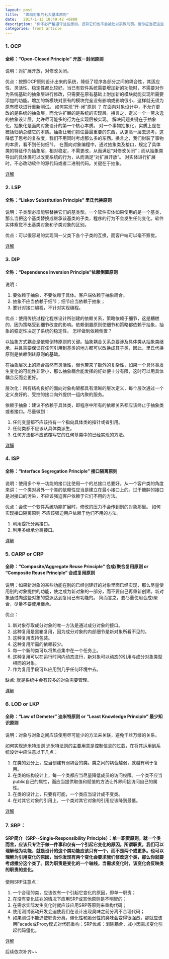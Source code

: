 ```yaml
---
layout: post
title:  "面向对象的七大基本原则"
date:   2017-1-13 10:49:42 +0800
description: "你不必严格遵守这些原则，违背它们也不会被处以宗教刑罚。但你应当把这些原则看成警铃，若违背了其中的一条，那么警铃就会响起-----Arthur J.Riel"
categories: front article
---
```


### 1. OCP 

#### 全称：“Open-Closed Principle” 开放－封闭原则 

说明：对扩展开放，对修改关闭。 

优点：按照OCP原则设计出来的系统，降低了程序各部分之间的耦合性，其适应性、灵活性、稳定性都比较好。当已有软件系统需要增加新的功能时，不需要对作为系统基础的抽象层进行修改，只需要在原有基础上附加新的模块就能实现所需要添加的功能。增加的新模块对原有的模块完全没有影响或影响很小，这样就无须为原有模块进行重新测试。 
如何实现“开-闭”原则 ？
在面向对象设计中，不允许更改的是系统的抽象层，而允许扩展的是系统的实现层。换言之，定义一个一劳永逸的抽象设计层，允许尽可能多的行为在实现层被实现。 
解决问题关键在于抽象化，抽象化是面向对象设计的第一个核心本质。 
对一个事物抽象化，实质上是在概括归纳总结它的本质。抽象让我们抓住最最重要的东西，从更高一层去思考。这降低了思考的复杂度，我们不用同时考虑那么多的东西。换言之，我们封装了事物的本质，看不到任何细节。 
在面向对象编程中，通过抽象类及接口，规定了具体类的特征作为抽象层，相对稳定，不需更改，从而满足“对修改关闭”；而从抽象类导出的具体类可以改变系统的行为，从而满足“对扩展开放”。 
对实体进行扩展时，不必改动软件的源代码或者二进制代码。关键在于抽象。

[详解](https://github.com/cnsnake11/blog/blob/master/%E5%85%B6%E5%AE%83/%E5%89%8D%E7%AB%AF%E5%92%8C%E5%BC%80%E9%97%AD%E5%8E%9F%E5%88%99.md)

### 2. LSP 

#### 全称：“Liskov Substitution Principle” 里氏代换原则 

说明：子类型必须能够替换它们的基类型。一个软件实体如果使用的是一个基类，那么当把这个基类替换成继承该基类的子类，程序的行为不会发生任何变化。软件实体察觉不出基类对象和子类对象的区别。 

优点：可以很容易的实现同一父类下各个子类的互换，而客户端可以毫不察觉。 

[详解]()

### 3. DIP 

#### 全称：“Dependence Inversion Principle”依赖倒置原则 

说明：

1. 要依赖于抽象，不要依赖于具体。客户端依赖于抽象耦合。
2. 抽象不应当依赖于细节；细节应当依赖于抽象； 
3. 要针对接口编程，不针对实现编程。 

优点：使用传统过程化程序设计所创建的依赖关系，策略依赖于细节，这是糟糕的，因为策略受到细节改变的影响。依赖倒置原则使细节和策略都依赖于抽象，抽象的稳定性决定了系统的稳定性。 
怎样做到依赖倒置？ 

以抽象方式耦合是依赖倒转原则的关键。抽象耦合关系总要涉及具体类从抽象类继承，并且需要保证在任何引用到基类的地方都可以改换成其子类，因此，里氏代换原则是依赖倒转原则的基础。 

在抽象层次上的耦合虽然有灵活性，但也带来了额外的复杂性，如果一个具体类发生变化的可能性非常小，那么抽象耦合能发挥的好处便十分有限，这时可以用具体耦合反而会更好。 

层次化：所有结构良好的面向对象构架都具有清晰的层次定义，每个层次通过一个定义良好的、受控的接口向外提供一组内聚的服务。 

依赖于抽象：建议不依赖于具体类，即程序中所有的依赖关系都应该终止于抽象类或者接口。尽量做到： 

1. 任何变量都不应该持有一个指向具体类的指针或者引用。 
2. 任何类都不应该从具体类派生。 
3. 任何方法都不应该覆写它的任何基类中的已经实现的方法。

[详解]()

### 4. ISP 

#### 全称：“Interface Segregation Principle” 接口隔离原则 

说明：使用多个专一功能的接口比使用一个的总接口总要好。从一个客户类的角度来讲：一个类对另外一个类的依赖性应当是建立在最小接口上的。过于臃肿的接口是对接口的污染，不应该强迫客户依赖于它们不用的方法。 

优点：会使一个软件系统功能扩展时，修改的压力不会传到别的对象那里。 
如何实现接口隔离原则 
不应该强迫用户依赖于他们不用的方法。 

1. 利用委托分离接口。 
2. 利用多继承分离接口。 

[详解]()

### 5. CARP or CRP 

#### 全称：“Composite/Aggregate Reuse Principle” 合成/聚合复用原则 or “Composite Reuse Principle” 合成复用原则 

说明：如果新对象的某些功能在别的已经创建好的对象里面已经实现，那么尽量使用别的对象提供的功能，使之成为新对象的一部分，而不要自己再重新创建。新对象通过向这些对象的委派达到复用已有功能的。 
简而言之，要尽量使用合成/聚合，尽量不要使用继承。 

优点： 

1. 新对象存取成分对象的唯一方法是通过成分对象的接口。 
2. 这种复用是黑箱复用，因为成分对象的内部细节是新对象所看不见的。 
3. 这种复用支持包装。 
4. 这种复用所需的依赖较少。 
5. 每一个新的类可以将焦点集中在一个任务上。 
6. 这种复用可以在运行时间内动态进行，新对象可以动态的引用与成分对象类型相同的对象。 
7. 作为复用手段可以应用到几乎任何环境中去。 

缺点: 
就是系统中会有较多的对象需要管理。 

[详解]()

### 6. LOD or LKP 

#### 全称：“Law of Demeter” 迪米特原则 or “Least Knowledge Principle” 最少知识原则 

说明：对象与对象之间应该使用尽可能少的方法来关联，避免千丝万缕的关系。 

如何实现迪米特法则 
迪米特法则的主要用意是控制信息的过载，在将其运用到系统设计中应注意以下几点： 

1. 在类的划分上，应当创建有弱耦合的类。类之间的耦合越弱，就越有利于复用。 
2. 在类的结构设计上，每一个类都应当尽量降低成员的访问权限。一个类不应当public自己的属性，而应当提供取值和赋值的方法让外界间接访问自己的属性。 
3. 在类的设计上，只要有可能，一个类应当设计成不变类。 
4. 在对其它对象的引用上，一个类对其它对象的引用应该降到最低。 

[详解]()

### 7. SRP： 

#### SRP简介（SRP--Single-Responsibility Principle）：单一职责原则，就一个类而言，应该只专注于做一件事和仅有一个引起它变化的原因。所谓职责，我们可以理解他为功能，就是设计的这个类功能应该只有一个，而不是两个或更多。也可以理解为引用变化的原因，当你发现有两个变化会要求我们修改这个类，那么你就要考虑撤分这个类了。因为职责是变化的一个轴线，当需求变化时，该变化会反映类的职责的变化。 

使用SRP注意点：

1. 一个合理的类，应该仅有一个引起它变化的原因，即单一职责； 
2. 在没有变化征兆的情况下应用SRP或其他原则是不明智的； 
3. 在需求实际发生变化时就应该应用SRP等原则来重构代码； 
4. 使用测试驱动开发会迫使我们在设计出现臭味之前分离不合理代码； 
5. 如果测试不能迫使职责分离，僵化性和脆弱性的臭味会变得很强烈，那就应该用Facade或Proxy模式对代码重构；SRP优点：消除耦合，减小因需求变化引起代码僵化。

[详解]()

后续依次补齐~~
